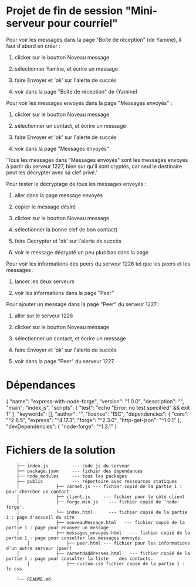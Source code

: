 # Projet de fin de session "Mini-serveur pour courriel"

Pour voir les messages dans la page "Boîte de réception" (de Yamine), il faut d'abord en créer :

1. clicker sur le boutton Noveau message

2. sélectionner Yamine, et écrire un message

3. faire Envoyer et 'ok' sur l'alerte de succès

4. voir dans la page "Boîte de réception" de (Yamine)

Pour voir les messages envoyés dans la page "Messages envoyés" :

1. clicker sur le boutton Noveau message

2. sélectionner un contact, et écrire un message

3. faire Envoyer et 'ok' sur l'alerte de succès

4. voir dans la page "Messages envoyés"

'Tous les messages dans "Messages envoyés" sont les messages envoyés à partir du serveur 1227, bien sur qu'il sont cryptés, car seul le destinaire peut les décrypter avec sa clef privé.' 


Pour tester le décryptage de tous les messages envoyés :

1. aller dans la page message envoyés

2. copier le message désiré

3. clicker sur le boutton Noveau message

4. sélectionner la bonne clef (le bon contact)

5. faire Decrypter et 'ok' sur l'alerte de succès

6. voir le message décrypté un peu plus bas dans la page


Pour voir les informations des peers du serveur 1226 tel que les peers et les messages :

1. lancer les deux serveurs

2. voir les informations dans la page "Peer"


Pour ajouter un message dans la page "Peer" du serveur 1227 :

1. aller sur le serveur 1226

2. clicker sur le boutton Noveau message

3. sélectionner un contact, et écrire un message

4. faire Envoyer et 'ok' sur l'alerte de succès

4. voir dans la page "Peer" du serveur 1227



# Dépendances

{
  "name": "express-with-node-forge",
  "version": "1.0.0",
  "description": "",
  "main": "index.js",
  "scripts": {
    "test": "echo \"Error: no test specified\" && exit 1"
  },
  "keywords": [],
  "author": "",
  "license": "ISC",
  "dependencies": {
    "cors": "^2.8.5",
    "express": "^4.17.3",
    "forge": "^2.3.0",
    "http-get-json": "^1.0.1"
  },
  "devDependencies": {
    "node-forge": "^1.3.1"
  }

# Fichiers de la solution

        ├── index.js         --- code js du serveur
        ├── package.json     --- fichier des dépendances 
        ├── node_modules     --- tous les packages
        ├── public           --- répertoire avec ressources statiques
        │              ├── carnet.js --- fichier copié de la partie 1 : pour chercher un contact
        │              ├── client.js     --- fichier pour le côté client
        │              ├── forge.min.js    --- fichier copié de 'node-forge'.
        │              └── index.html      --- fichier copié de la partie 1 : page d'accueil du site
        │              ├── nouveauMessage.html   --- fichier copié de la partie 1 : page pour envoyer un message
        │              ├── messages_envoyes.html   --- fichier copié de la partie 1 : page pour consulter les messages envoyés.
		    │              ├── peer.html --- fichier pour les informations d'un autre serveur (peer)
        │              ├── carnetdaddresses.html   --- fichier copié de la partie 1 : page pour consulter la liste    des contacts.
		    │              ├── custom.css fichier copié de la partie 1 : le css

        └── README.md


